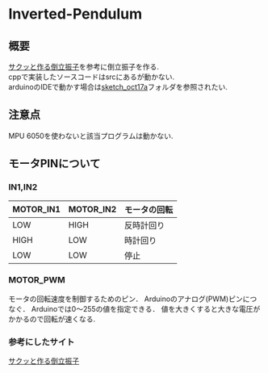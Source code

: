 # Inverted-Pendulum
## 概要
[サクッと作る倒立振子](https://www.hirotakaster.com/weblog/倒立振子をサクッと作る/)を参考に倒立振子を作る.  
cppで実装したソースコードはsrcにあるが動かない.  
arduinoのIDEで動かす場合は[sketch_oct17a](https://github.com/NanaseSAITOH/-Inverted-pendulum/tree/develop/sketch_oct17a)フォルダを参照されたい.  

## 注意点

MPU 6050を使わないと該当プログラムは動かない.

## モータPINについて
### IN1,IN2
|MOTOR_IN1|MOTOR_IN2|モータの回転|
|---------|---------|----------|
|LOW|HIGH|反時計回り|
|HIGH|LOW|時計回り|
|LOW|LOW|停止|

### MOTOR_PWM
モータの回転速度を制御するためのピン．
Arduinoのアナログ(PWM)ピンにつなぐ．
Arduinoでは0～255の値を指定できる．
値を大きくすると大きな電圧がかかるので回転が速くなる.

### 参考にしたサイト

[サクッと作る倒立振子](https://www.hirotakaster.com/weblog/倒立振子をサクッと作る/)
